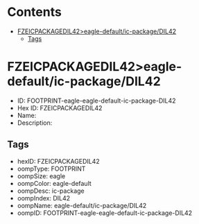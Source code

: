 



Contents
========

* [FZEICPACKAGEDIL42>eagle-default/ic-package/DIL42](#fzeicpackagedil42eagle-defaultic-packagedil42)
	* [Tags](#tags)

# FZEICPACKAGEDIL42>eagle-default/ic-package/DIL42

- ID: FOOTPRINT-eagle-eagle-default-ic-package-DIL42
- Hex ID: FZEICPACKAGEDIL42
- Name: 
- Description: 

## Tags

- hexID: FZEICPACKAGEDIL42
- oompType: FOOTPRINT
- oompSize: eagle
- oompColor: eagle-default
- oompDesc: ic-package
- oompIndex: DIL42
- oompName: eagle-default/ic-package/DIL42
- oompID: FOOTPRINT-eagle-eagle-default-ic-package-DIL42
